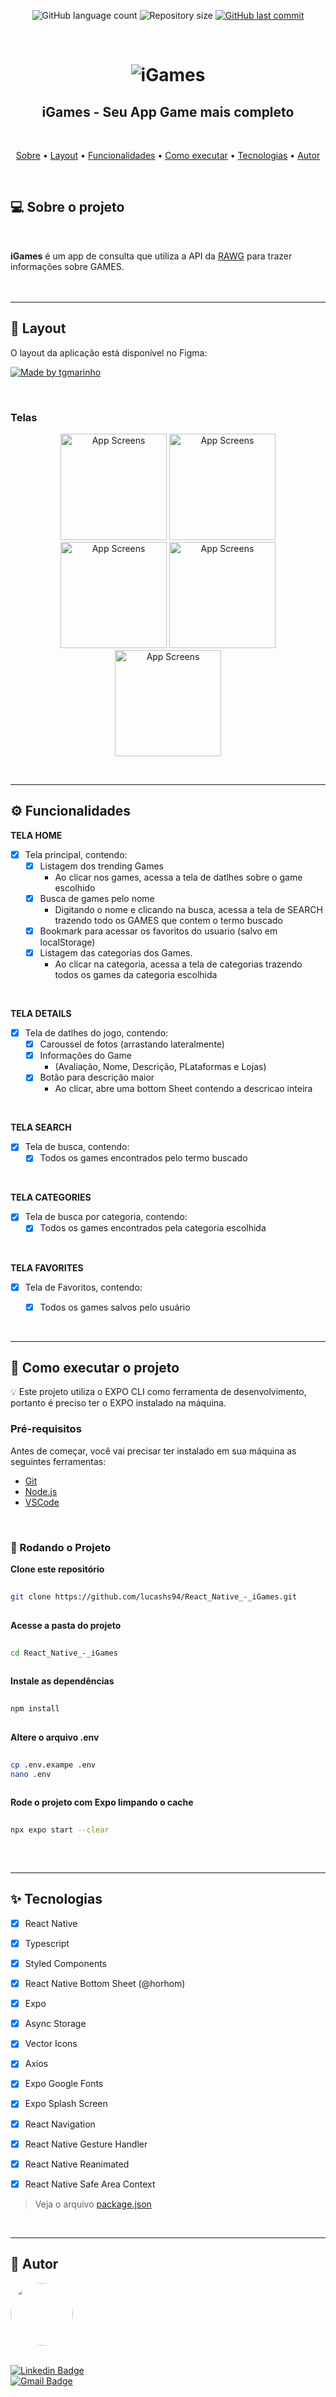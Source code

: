 
<p align="center">
  <img alt="GitHub language count" src="https://img.shields.io/github/languages/count/lucashs94/React_Native_-_iGames?color=%2304D361">

  <img alt="Repository size" src="https://img.shields.io/github/repo-size/lucashs94/React_Native_-_iGames">
  
  <a href="https://github.com/lucashs94/React_Native_-_iGames/commits/master">
    <img alt="GitHub last commit" src="https://img.shields.io/github/last-commit/lucashs94/React_Native_-_iGames">
  </a>
</p>
<br>

<h1 align="center">
    <img alt="iGames" title="#iGames" src="./docs/banner.png" />
</h1>

<h2 align="center"> 
	iGames - Seu App Game mais completo
</h2>
<br>

<p align="center">
 <a href="#-sobre-o-projeto">Sobre</a> •
 <a href="#-layout">Layout</a> • 
 <a href="#-funcionalidades">Funcionalidades</a> •
 <a href="#-como-executar-o-projeto">Como executar</a> • 
 <a href="#-tecnologias">Tecnologias</a> • 
 <a href="#-autor">Autor</a>
</p>
<br>

## 💻 Sobre o projeto

<br>

**iGames** é um app de consulta que utiliza a API da [RAWG](https://rawg.io/apidocs) para trazer informações sobre GAMES.  
<br>
<br>


---

## 🎨 Layout

O layout da aplicação está disponível no Figma:
<p>

  <a href="https://www.figma.com/file/1SxgOMojOB2zYT0Mdk28lB/Ecoleta?node-id=136%3A546">
    <img alt="Made by tgmarinho" src="https://img.shields.io/badge/Acessar%20Layout%20-Figma-%2304D361">
  </a>
</p>
<br>


### Telas

<p align="center">
  <img alt="App Screens" title="#AppScreens" src="./docs/home.png" width="170px">
  <img alt="App Screens" title="#AppScreens" src="./docs/search.png" width="170px">
  <img alt="App Screens" title="#AppScreens" src="./docs/categories.png" width="170px">
  <img alt="App Screens" title="#AppScreens" src="./docs/detail.png" width="170px">
  <img alt="App Screens" title="#AppScreens" src="./docs/favorites.png" width="170px">
</p>
<br>

---

## ⚙️ Funcionalidades

**TELA HOME**
  - [x] Tela principal, contendo:
    - [x] Listagem dos trending Games
      - Ao clicar nos games, acessa a tela de datlhes sobre o game escolhido
    - [x] Busca de games pelo nome
      - Digitando o nome e clicando na busca, acessa a tela de SEARCH trazendo todo os GAMES que contem o termo buscado
    - [x] Bookmark para acessar os favoritos do usuario (salvo em localStorage)
    - [x] Listagem das categorias dos Games.
      - Ao clicar na categoria, acessa a tela de categorias trazendo todos os games da categoria escolhida
<br>

**TELA DETAILS**
  - [x] Tela de datlhes do jogo, contendo:
    - [x] Caroussel de fotos (arrastando lateralmente)
    - [x] Informações do Game
      - (Avaliação, Nome, Descrição, PLataformas e Lojas)
    - [x] Botão para descrição maior
      - Ao clicar, abre uma bottom Sheet contendo a descricao inteira
<br>

**TELA SEARCH**
  - [x] Tela de busca, contendo:
    - [x] Todos os games encontrados pelo termo buscado
<br>

**TELA CATEGORIES**
  - [x] Tela de busca por categoria, contendo:
    - [x] Todos os games encontrados pela categoria escolhida
<br>

**TELA FAVORITES**
  - [x] Tela de Favoritos, contendo:
    - [x] Todos os games salvos pelo usuário


<br>

---

## 🚀 Como executar o projeto

<p>
  💡 Este projeto utiliza o EXPO CLI como ferramenta de desenvolvimento, portanto é preciso ter o EXPO instalado na máquina. 
</p>


### Pré-requisitos

Antes de começar, você vai precisar ter instalado em sua máquina as seguintes ferramentas:
  - [Git](https://git-scm.com)
  - [Node.js](https://nodejs.org/en/) 
  - [VSCode](https://code.visualstudio.com/)

<br>

### 🎲 Rodando o Projeto

 
**Clone este repositório**

```bash
  
git clone https://github.com/lucashs94/React_Native_-_iGames.git
  
```
 
**Acesse a pasta do projeto**

```bash
  
cd React_Native_-_iGames
  
```
 
**Instale as dependências**

```bash
  
npm install
  
```
 
**Altere o arquivo .env**

```bash
  
cp .env.exampe .env
nano .env
  
```
 
**Rode o projeto com Expo limpando o cache**

```bash
  
npx expo start --clear
  
```
<br>

---  

## ✨ Tecnologias

-   [X] React Native
-   [X] Typescript
-   [X] Styled Components
-   [X] React Native Bottom Sheet (@horhom)
-   [X] Expo
-   [X] Async Storage
-   [X] Vector Icons
-   [X] Axios
-   [X] Expo Google Fonts
-   [X] Expo Splash Screen
-   [X] React Navigation
-   [X] React Native Gesture Handler
-   [X] React Native Reanimated
-   [X] React Native Safe Area Context


> Veja o arquivo  [package.json](https://github.com/lucashs94/React_Native_-_iGames/blob/main/package.json)
<br>

---

## 🦸 Autor

<a href="https://blog.rocketseat.com.br/author/thiago/">
 <img style="border-radius: 50%;" src="https://github.com/lucashs94.png" width="100px;" alt=""/>
 <br />
<!--  <sub><b>Thiago Marinho</b></sub></a> <a href="https://blog.rocketseat.com.br/author/thiago/" title="Rocketseat">🚀</a> -->
 <br />

<!---[![Twitter Badge](https://img.shields.io/badge/-@tgmarinho-1ca0f1?style=flat-square&labelColor=1ca0f1&logo=twitter&logoColor=white&link=https://twitter.com/tgmarinho)](https://twitter.com/tgmarinho) -->
[![Linkedin Badge](https://img.shields.io/badge/-Lucas_Silva-blue?style=flat-square&logo=Linkedin&logoColor=white&link=https://www.linkedin.com/in/lucashs94/)](https://www.linkedin.com/in/lucashs94/) <br>
[![Gmail Badge](https://img.shields.io/badge/-h7.lucas@gmail.com-c14438?style=flat-square&logo=Gmail&logoColor=white&link=mailto:h7.lucas@gmail.com)](mailto:h7.lucas@gmail.com)


